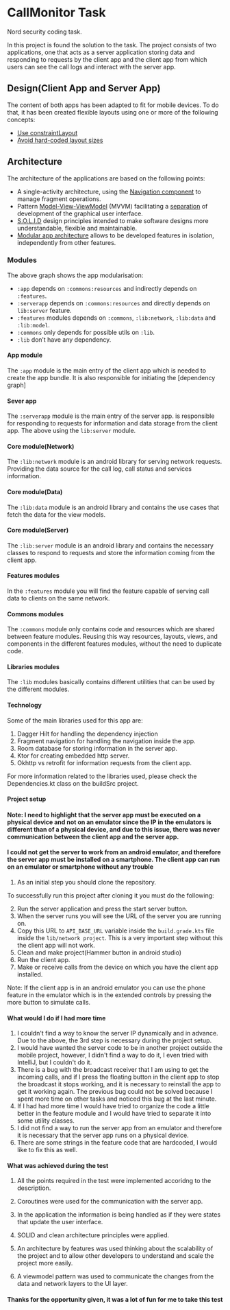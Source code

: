 # CallMonitor Task

Nord security coding task.

In this project is found the solution to the task. The project consists of two applications, one that acts as a server application storing data and responding to requests by the client app and the client app from which users can see the call logs and interact with the server app.


## Design(Client App and Server App)

The content of both apps has been adapted to fit for mobile devices. To do that, it has been created flexible layouts using one or more of the following concepts:

-   [Use constraintLayout](https://developer.android.com/training/multiscreen/screensizes#ConstraintLayout)
-   [Avoid hard-coded layout sizes](https://developer.android.com/training/multiscreen/screensizes#TaskUseWrapMatchPar)

## Architecture

The architecture of the applications are based on the following points:

-   A single-activity architecture, using the [Navigation component](https://developer.android.com/guide/navigation/navigation-getting-started) to manage fragment operations.
-   Pattern [Model-View-ViewModel](https://en.wikipedia.org/wiki/Model%E2%80%93view%E2%80%93viewmodel) (MVVM) facilitating a [separation](https://en.wikipedia.org/wiki/Separation_of_concerns) of development of the graphical user interface.
-   [S.O.L.I.D](https://en.wikipedia.org/wiki/SOLID) design principles intended to make software designs more understandable, flexible and maintainable.
-   [Modular app architecture](https://proandroiddev.com/build-a-modular-android-app-architecture-25342d99de82) allows to be developed features in isolation, independently from other features.

### Modules

The above graph shows the app modularisation:
-   `:app` depends on `:commons:resources` and indirectly depends on `:features`.
-   `:serverapp` depends on `:commons:resources` and directly depends on `lib:server` feature.
-   `:features` modules depends on `:commons`, `:lib:network`, `:lib:data` and `:lib:model`.
-   `:commons` only depends for possible utils on `:lib`.
-   `:lib` don’t have any dependency.

#### App module

The `:app` module is the main entry of the client app which is needed to create the app bundle.  It is also responsible for initiating the [dependency graph]

#### Sever app

The `:serverapp` module is the main entry of the server app. is responsible for responding to requests for information and data storage from the client app. The above using the `lib:server` module.

#### Core module(Network)

The `:lib:network` module is an android library  for serving network requests. Providing the data source for the call log, call status and services information.

#### Core module(Data)

The `:lib:data` module is an android library  and contains the use cases that fetch the data for the view models.

#### Core module(Server)

The `:lib:server` module is an android library  and contains the necessary classes to respond to requests and store the information coming from the client app.

#### Features modules

In the `:features` module you will find the feature capable of serving call data to clients on the same network.


#### Commons modules

The `:commons` module only contains code and resources which are shared between feature modules. Reusing this way resources, 
layouts, views, and components in the different features modules, without the need to duplicate code.


#### Libraries modules

The `:lib` modules basically contains different utilities that can be used by the different modules.

#### Technology

Some of the main libraries used for this app are:

1. Dagger Hilt for handling the dependency injection
2. Fragment navigation for handling the navigation inside the app.
3. Room database for storing information in the server app.
4. Ktor for creating embedded http server.
5. Okhttp vs retrofit for information requests from the client app.

For more information related to the libraries used, please check the Dependencies.kt class on the buildSrc project.

#### Project setup

#### Note: I need to highlight that the server app must be executed on a physical device and not on an emulator since the IP in the emulators is different than of a physical device, and due to this issue, there was never communication between the client app and the server app.

#### I could not get the server to work from an android emulator, and therefore the server app must be installed on a smartphone. The client app can run on an emulator or smartphone without any trouble

1. As an initial step you should clone the repository.

To successfully run this project after cloning it you must do the following: 

2. Run the server application and press the start server button.
3. When the server runs you will see the URL of the server you are running on.
4. Copy this URL to `API_BASE_URL` variable inside the `build.grade.kts` file inside the `lib/network project`. This is a very important step without this the client app will not work.
5. Clean and make project(Hammer button in android studio)
6. Run the client app.
7. Make or receive calls from the device on which you have the client app installed.

Note: If the client app is in an android emulator you can use the phone feature in the emulator which is in the extended controls by pressing the more button to simulate calls.

#### What would I do if I had more time

1. I couldn't find a way to know the server IP dynamically and in advance. Due to the above, the 3rd step is necessary during the project setup.
2. I would have wanted the server code to be in another project outside the mobile project, however, I didn't find a way to do it, I even tried with IntelliJ, but I couldn't do it.
3. There is a bug with the broadcast receiver that I am using to get the incoming calls, and if I press the floating button in the client app to stop the broadcast it stops working, and it is necessary to reinstall the app to get it working again. The previous bug could not be solved because I spent more time on other tasks and noticed this bug at the last minute.
4. If I had had more time I would have tried to organize the code a little better in the feature module and I would have tried to separate it into some utility classes.
5. I did not find a way to run the server app from an emulator and therefore it is necessary that the server app runs on a physical device.
6. There are some strings in the feature code that are hardcoded, I would like to fix this as well.

#### What was achieved during the test

1. All the points required in the test were implemented accoridng to the description.

2. Coroutines were used for the communication with the server app.

3. In the application the information is being handled as if they were states that update the user interface.

4. SOLID and clean architecture principles were applied.

5. An architecture by features was used thinking about the scalability of the project and to allow other developers to understand and scale the project more easily.

6. A viewmodel pattern was used to communicate the changes from the data and network layers to the UI layer.

#### Thanks for the opportunity given, it was a lot of fun for me to take this test

